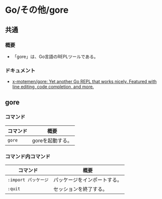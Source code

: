 # Go/その他/gore

## 共通

### 概要

- 「gore」は、Go言語のREPLツールである。

### ドキュメント

- [x-motemen/gore: Yet another Go REPL that works nicely. Featured with line editing, code completion, and more.](https://github.com/x-motemen/gore)

## gore

### コマンド

| コマンド | 概要             |
| -------- | ---------------- |
| `gore`   | goreを起動する。 |

### コマンド内コマンド

| コマンド             | 概要                         |
| -------------------- | ---------------------------- |
| `:import パッケージ` | パッケージをインポートする。 |
| `:quit`              | セッションを終了する。       |
